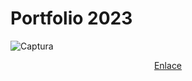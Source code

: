 # Portfolio 2023
![Captura](https://raw.githubusercontent.com/D4souls/portfolio-2023/main/public/313shots_so.png)
<center><a href="https://sam-portfolio2023.netlify.app/" target="_blank">Enlace</a></center>
